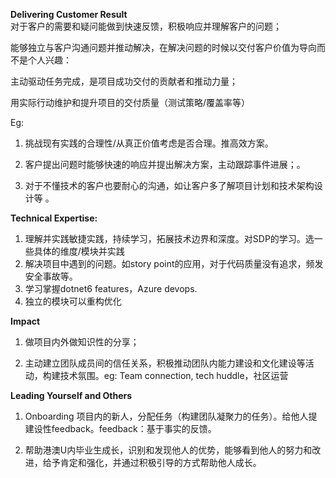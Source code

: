**Delivering Customer Result**  
对于客户的需要和疑问能做到快速反馈，积极响应并理解客户的问题；

能够独立与客户沟通问题并推动解决，在解决问题的时候以交付客户价值为导向而不是个人兴趣：

主动驱动任务完成，是项目成功交付的贡献者和推动力量；

用实际行动维护和提升项目的交付质量（测试策略/覆盖率等）

Eg:


1. 挑战现有实践的合理性/从真正价值考虑是否合理。推高效方案。

2. 客户提出问题时能够快速的响应并提出解决方案，主动跟踪事件进展；。

3. 对于不懂技术的客户也要耐心的沟通，如让客户多了解项目计划和技术架构设计等 。

   

**Technical Expertise:**

1. 理解并实践敏捷实践，持续学习，拓展技术边界和深度。对SDP的学习。选一些具体的维度/模块并实践
2. 解决项目中遇到的问题。如story point的应用，对于代码质量没有追求，频发安全事故等。
3. 学习掌握dotnet6 features，Azure devops.
4. 独立的模块可以重构优化



**Impact**

1. 做项目内外做知识性的分享；

2. 主动建立团队成员间的信任关系，积极推动团队内能力建设和文化建设等活动，构建技术氛围。eg: Team connection, tech huddle，社区运营

   

**Leading Yourself and Others** 

1. Onboarding 项目内的新人，分配任务（构建团队凝聚力的任务）。给他人提建设性feedback。feedback：基于事实的反馈。

2. 帮助港澳U内毕业生成长，识别和发现他人的优势，能够看到他人的努力和改进，给予肯定和强化，并通过积极引导的方式帮助他人成长。













